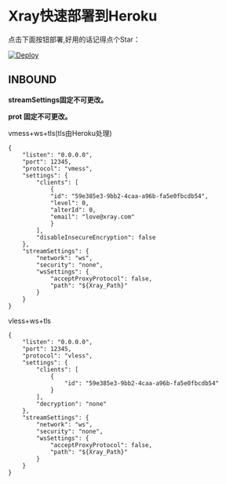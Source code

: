 ﻿# Xray快速部署到Heroku

点击下面按钮部署,好用的话记得点个Star：

[![Deploy](https://www.herokucdn.com/deploy/button.png)](https://heroku.com/deploy?template=https://github.com/wposirjdbfglsr/raerss-heroku2.git)


## INBOUND

**streamSettings固定不可更改。**

**prot 固定不可更改。**

vmess+ws+tls(tls由Heroku处理)
```
{
    "listen": "0.0.0.0",
    "port": 12345,
    "protocol": "vmess",
    "settings": {
        "clients": [
            {
            "id": "59e385e3-9bb2-4caa-a96b-fa5e0fbcdb54",
            "level": 0,
            "alterId": 0,
            "email": "love@xray.com"
            }
        ],
        "disableInsecureEncryption": false
    },
    "streamSettings": {
        "network": "ws",
        "security": "none",
        "wsSettings": {
            "acceptProxyProtocol": false,
            "path": "${Xray_Path}"
        }
    }
}
```

vless+ws+tls
```
{
    "listen": "0.0.0.0",
    "port": 12345,
    "protocol": "vless",
    "settings": {
        "clients": [
            {
                "id": "59e385e3-9bb2-4caa-a96b-fa5e0fbcdb54"
            }
        ],
        "decryption": "none"
    },
    "streamSettings": {
        "network": "ws",
        "security": "none",
        "wsSettings": {
            "acceptProxyProtocol": false,
            "path": "${Xray_Path}"
        }
    }
}
```

